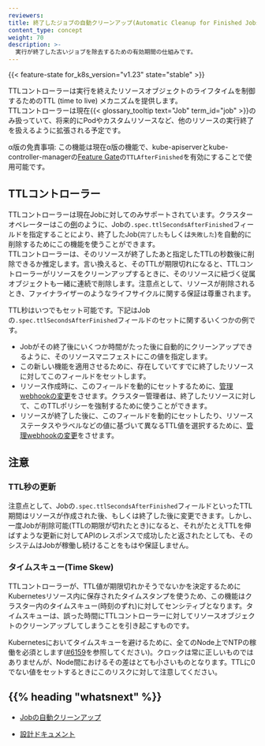 ```yaml
---
reviewers:
title: 終了したジョブの自動クリーンアップ(Automatic Cleanup for Finished Jobs)
content_type: concept
weight: 70
description: >-
  実行が終了した古いジョブを除去するための有効期間の仕組みです。
---
```


<!-- overview -->

{{< feature-state for_k8s_version="v1.23" state="stable" >}}

TTLコントローラーは実行を終えたリソースオブジェクトのライフタイムを制御するためのTTL (time to live) メカニズムを提供します。  
TTLコントローラーは現在{{< glossary_tooltip text="Job" term_id="job" >}}のみ扱っていて、将来的にPodやカスタムリソースなど、他のリソースの実行終了を扱えるように拡張される予定です。

α版の免責事項: この機能は現在α版の機能で、kube-apiserverとkube-controller-managerの[Feature Gate](/docs/reference/command-line-tools-reference/feature-gates/)の`TTLAfterFinished`を有効にすることで使用可能です。






<!-- body -->

## TTLコントローラー

TTLコントローラーは現在Jobに対してのみサポートされています。クラスターオペレーターはこの[例](/ja/docs/concepts/workloads/controllers/job/#clean-up-finished-jobs-automatically)のように、Jobの`.spec.ttlSecondsAfterFinished`フィールドを指定することにより、終了したJob(`完了した`もしくは`失敗した`)を自動的に削除するためにこの機能を使うことができます。  
TTLコントローラーは、そのリソースが終了したあと指定したTTLの秒数後に削除できるか推定します。言い換えると、そのTTLが期限切れになると、TTLコントローラーがリソースをクリーンアップするときに、そのリソースに紐づく従属オブジェクトも一緒に連続で削除します。注意点として、リソースが削除されるとき、ファイナライザーのようなライフサイクルに関する保証は尊重されます。

TTL秒はいつでもセット可能です。下記はJobの`.spec.ttlSecondsAfterFinished`フィールドのセットに関するいくつかの例です。

* Jobがその終了後にいくつか時間がたった後に自動的にクリーンアップできるように、そのリソースマニフェストにこの値を指定します。
* この新しい機能を適用させるために、存在していてすでに終了したリソースに対してこのフィールドをセットします。
* リソース作成時に、このフィールドを動的にセットするために、[管理webhookの変更](/docs/reference/access-authn-authz/extensible-admission-controllers/#admission-webhooks)をさせます。クラスター管理者は、終了したリソースに対して、このTTLポリシーを強制するために使うことができます。
* リソースが終了した後に、このフィールドを動的にセットしたり、リソースステータスやラベルなどの値に基づいて異なるTTL値を選択するために、[管理webhookの変更](/docs/reference/access-authn-authz/extensible-admission-controllers/#admission-webhooks)をさせます。

## 注意

### TTL秒の更新

注意点として、Jobの`.spec.ttlSecondsAfterFinished`フィールドといったTTL期間はリソースが作成された後、もしくは終了した後に変更できます。しかし、一度Jobが削除可能(TTLの期限が切れたとき)になると、それがたとえTTLを伸ばすような更新に対してAPIのレスポンスで成功したと返されたとしても、そのシステムはJobが稼働し続けることをもはや保証しません。

### タイムスキュー(Time Skew)

TTLコントローラーが、TTL値が期限切れかそうでないかを決定するためにKubernetesリソース内に保存されたタイムスタンプを使うため、この機能はクラスター内のタイムスキュー(時刻のずれ)に対してセンシティブとなります。タイムスキューは、誤った時間にTTLコントローラーに対してリソースオブジェクトのクリーンアップしてしまうことを引き起こすものです。

Kubernetesにおいてタイムスキューを避けるために、全てのNode上でNTPの稼働を必須とします([#6159](https://github.com/kubernetes/kubernetes/issues/6159#issuecomment-93844058)を参照してください)。クロックは常に正しいものではありませんが、Node間におけるその差はとても小さいものとなります。TTLに0でない値をセットするときにこのリスクに対して注意してください。



## {{% heading "whatsnext" %}}


* [Jobの自動クリーンアップ](/ja/docs/concepts/workloads/controllers/job/#clean-up-finished-jobs-automatically)

* [設計ドキュメント](https://github.com/kubernetes/enhancements/blob/master/keps/sig-apps/592-ttl-after-finish/README.md)
